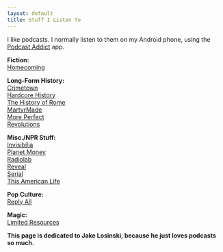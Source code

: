 ```yaml
---
layout: default
title: Stuff I Listen To
---
```


I like podcasts. I normally listen to them on my Android phone, using the [Podcast Addict](https://play.google.com/store/apps/details?id=com.bambuna.podcastaddict) app.

**Fiction:**  
[Homecoming](https://gimletmedia.com/homecoming/)

**Long-Form History:**  
[Crimetown](https://gimletmedia.com/show/crimetown/)  
[Hardcore History](http://www.dancarlin.com/hardcore-history-series/)  
[The History of Rome](http://www.thehistoryofrome.typepad.com/)  
[MartyrMade](http://www.martyrmade.com/)  
[More Perfect](http://www.wnyc.org/shows/radiolabmoreperfect/)  
[Revolutions](http://www.revolutionspodcast.com/)  

**Misc./NPR Stuff:**  
[Invisibilia](http://www.npr.org/podcasts/510307/invisibilia)  
[Planet Money](http://www.npr.org/podcasts/510289/planet-money/)  
[Radiolab](http://www.radiolab.org/)  
[Reveal](https://www.revealnews.org/)  
[Serial](https://serialpodcast.org/)  
[This American Life](https://www.thisamericanlife.org/podcast)  

**Pop Culture:**  
[Reply All](https://gimletmedia.com/reply-all/)  

**Magic:**  
[Limited Resources](http://lrcast.com/)

**This page is dedicated to Jake Losinski, because he just loves podcasts so much.**
